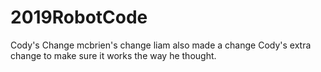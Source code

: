 # 2019RobotCode


Cody's Change
mcbrien's change
liam also made a change
Cody's extra change to make sure it works the way he thought.
